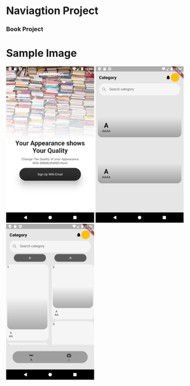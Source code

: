 # Naviagtion Project

### Book Project 

# Sample Image
<p align="left" >
  <img width="240" src= "https://raw.githubusercontent.com/NovairMikhail14/Navigation_Task/master/lib/00-md_image/homePage.png" >
  <img width="240" src= "https://raw.githubusercontent.com/NovairMikhail14/Navigation_Task/master/lib/00-md_image/page1.png" >
  <img width="240" src= "https://raw.githubusercontent.com/NovairMikhail14/Navigation_Task/master/lib/00-md_image/page2.png" >
</p>

